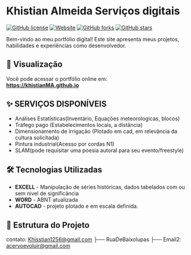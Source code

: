 # Khistian Almeida Serviços digitais

[![GitHub license](https://img.shields.io/badge/license-MIT-blue.svg)](LICENSE)
[![Website](https://img.shields.io/website?url=https%3A%2F%2Fseuusuario.github.io)](https://seuusuario.github.io)
[![GitHub forks](https://img.shields.io/github/forks/seuusuario/seuusuario.github.io)](https://github.com/seuusuario/seuusuario.github.io/network)
[![GitHub stars](https://img.shields.io/github/stars/seuusuario/seuusuario.github.io)](https://github.com/seuusuario/seuusuario.github.io/stargazers)

Bem-vindo ao meu portfólio digital! Este site apresenta meus projetos, habilidades e experiências como desenvolvedor.

## 🚀 Visualização

Você pode acessar o portfólio online em:  
**https://khistianMA.github.io**

## ✨ SERVIÇOS DISPONÍVEIS

- Análises Estatísticas(Inventário, Equações meteorologicas, blocos)
- Tráfego pago (Estabelecimentos locais, a distância)
- Dimensionamento de irrigação (Plotado em cad, em relevância da cultura solicitada)
- Pintura industrial(Acesso por cordas N1)
- SLAM(pode requisitar uma poesia autoral para seu evento/freestyle)

## 🛠️ Tecnologias Utilizadas

- **EXCELL** - Manipulação de séries históricas, dados tabelados com ou sem nivel de significância
- **WORD** - ABNT atualizada
- **AUTOCAD** - projeto plotado e em escala definida.


## 📁 Estrutura do Projeto
contato: Khisstian1256@gmail.com
├── RuaDeBaixolupas 
├── Email2: acervoevoluir@gmail.com
